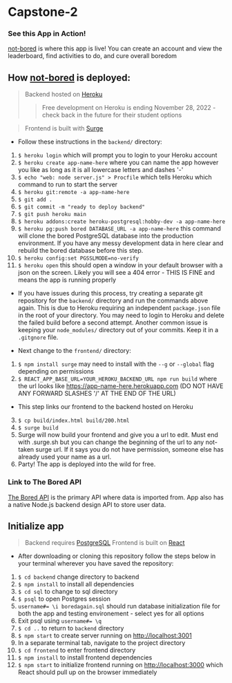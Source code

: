 # Capstone-2

### See this App in Action!
[not-bored](https://not-bored.surge.sh/) is where this app is live! You can create an account and view the leaderboard, find activities to do, and cure overall boredom

## How [not-bored](https://not-bored.surge.sh/) is deployed:
> Backend hosted on [Heroku](heroku.com)
>> Free development on Heroku is ending November 28, 2022 - check back in the future for their student options

> Frontend is built with [Surge](https://surge.sh/)

- Follow these instructions in the `backend/` directory:
1. `$ heroku login` which will prompt you to login to your Heroku account
2. `$ heroku create app-name-here` where you can name the app however you like as long as it is all lowercase letters and dashes '-'
3. `$ echo "web: node server.js" > Procfile` which tells Heroku which command to run to start the server
4. `$ heroku git:remote -a app-name-here`
5. `$ git add .`
6. `$ git commit -m "ready to deploy backend"`
7. `$ git push heroku main`
8. `$ heroku addons:create heroku-postgresql:hobby-dev -a app-name-here`
9. `$ heroku pg:push bored DATABASE_URL -a app-name-here` this command will clone the bored PostgreSQL database into the production environment. If you have any messy development data in here clear and rebuild the bored database before this step.
10. `$ heroku config:set PGSSLMODE=no-verify`
11. `$ heroku open` this should open a window in your default browser with a json on the screen. Likely you will see a 404 error - THIS IS FINE and means the app is running properly

- If you have issues during this process, try creating a separate git repository for the `backend/` directory and run the commands above again. This is due to Heroku requiring an independent `package.json` file in the root of your directory. You may need to login to Heroku and delete the failed build before a second attempt. Another common issue is keeping your `node_modules/` directory out of your commits.  Keep it in a `.gitgnore` file.

- Next change to the `frontend/` directory:
1. `$ npm install surge` may need to install with the `--g` or `--global` flag depending on permissions
2. `$ REACT_APP_BASE_URL=YOUR_HEROKU_BACKEND_URL npm run build` where the url looks like https://app-name-here.herokuapp.com (DO NOT HAVE ANY FORWARD SLASHES '/' AT THE END OF THE URL)
- This step links our frontend to the backend hosted on Heroku
3. `$ cp build/index.html build/200.html`
4. `$ surge build`
5. Surge will now build your frontend and give you a url to edit. Must end with .surge.sh but you can change the beginning of the url to any not-taken surge url. If it says you do not have permission, someone else has already used your name as a url.
6. Party! The app is deployed into the wild for free.


### Link to The Bored API

[The Bored API](http://www.boredapi.com/) is the primary API where data is imported from. App also has a native Node.js backend design API to store user data.


## Initialize app

> Backend requires [PostgreSQL](https://www.postgresql.org/download/)
> Frontend is built on [React](https://reactjs.org/)

- After downloading or cloning this repository follow the steps below in your terminal wherever you have saved the repository:
1. `$ cd backend` change directory to backend
2. `$ npm install` to install all dependencies
3. `$ cd sql` to change to sql directory
4. `$ psql` to open Postgres session
5. `username#= \i boredagain.sql` should run database initialization file for both the app and testing environement - select yes for all options
6. Exit psql using `username#= \q`
7. `$ cd ..` to return to `backend` directory
8. `$ npm start` to create server running on [http://localhost:3001](http://localhost:3001)
9. In a separate terminal tab, navigate to the project directory
10. `$ cd frontend` to enter frontend directory
11. `$ npm install` to install frontend dependencies
12. `$ npm start` to initialize frontend running on [http://localhost:3000](http://localhost:3000) which React should pull up on the browser immediately
